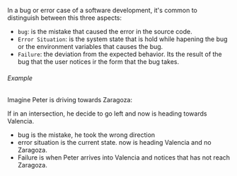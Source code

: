 
In a bug or error case of a software development, it's common to distinguish between this three aspects: 


* `bug`: is the mistake that caused the error in the source code. 
* `Error Situation`: is the system state that is hold while hapening the bug or the environment variables that causes the bug. 
* `Failure`: the deviation from the expected behavior. Its the result of the bug that the user notices ir the form that the bug takes. 

###### Example

Imagine Peter is driving towards Zaragoza: 

If in an intersection, he decide to go left and now is heading towards Valencia. 

* bug is the mistake, he took the wrong direction
* error situation is the current state. now is heading Valencia and no Zaragoza. 
* Failure is when Peter arrives into Valencia and notices that has not reach Zaragoza. 